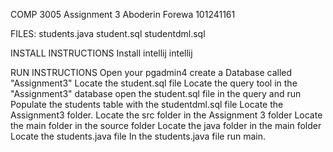 COMP 3005 Assignment 3
Aboderin Forewa 101241161

FILES:
students.java
student.sql
studentdml.sql

INSTALL INSTRUCTIONS
Install intellij intellij
 
RUN INSTRUCTIONS 
Open your pgadmin4
create a Database called "Assignment3"
Locate the student.sql file
Locate the query tool in the "Assignment3" database
open the student.sql file in the query and run
Populate the students table with the studentdml.sql file
Locate the Assignment3 folder.
Locate the src folder in the Assignment 3 folder
Locate the main folder in the source folder
Locate the java folder in the main folder
Locate the students.java file
In the students.java file run main.


